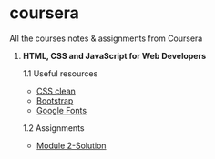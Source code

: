 # coursera

All the courses notes &amp; assignments from Coursera

1. **HTML, CSS and JavaScript for Web Developers**

   1.1 Useful resources
   - [CSS clean](https://www.cleancss.com/css-beautify/)
   - [Bootstrap](https://getbootstrap.com/docs/5.1/getting-started/introduction/)
   - [Google Fonts](https://fonts.google.com)
   
   1.2 Assignments
   - [Module 2-Solution](https://htmlpreview.github.io/?https://github.com/ylruiz/coursera/blob/main/html-css-js/mod2_solution/index.html)
